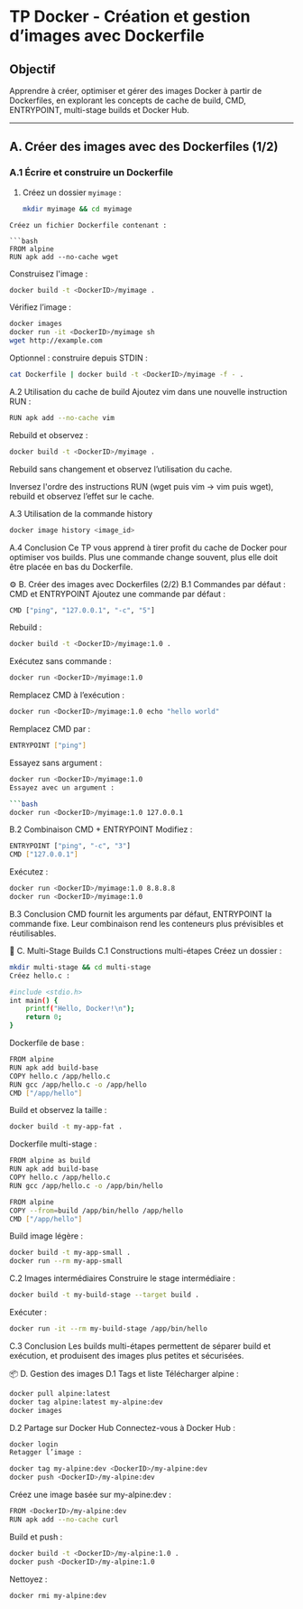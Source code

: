 # TP Docker - Création et gestion d’images avec Dockerfile

## Objectif
Apprendre à créer, optimiser et gérer des images Docker à partir de Dockerfiles, en explorant les concepts de cache de build, CMD, ENTRYPOINT, multi-stage builds et Docker Hub.

---

## A. Créer des images avec des Dockerfiles (1/2)

### A.1 Écrire et construire un Dockerfile

1. Créez un dossier `myimage` :
   ```bash
   mkdir myimage && cd myimage
```
Créez un fichier Dockerfile contenant :

```bash
FROM alpine
RUN apk add --no-cache wget
```
Construisez l'image :

```bash
docker build -t <DockerID>/myimage .
```
Vérifiez l’image :

```bash
docker images
docker run -it <DockerID>/myimage sh
wget http://example.com
```

Optionnel : construire depuis STDIN :

```bash
cat Dockerfile | docker build -t <DockerID>/myimage -f - .
```

A.2 Utilisation du cache de build
Ajoutez vim dans une nouvelle instruction RUN :

```bash
RUN apk add --no-cache vim
```
Rebuild et observez :

```bash
docker build -t <DockerID>/myimage .
```

Rebuild sans changement et observez l’utilisation du cache.

Inversez l'ordre des instructions RUN (wget puis vim → vim puis wget), rebuild et observez l’effet sur le cache.

A.3 Utilisation de la commande history
```bash
docker image history <image_id>
```
A.4 Conclusion
Ce TP vous apprend à tirer profit du cache de Docker pour optimiser vos builds. Plus une commande change souvent, plus elle doit être placée en bas du Dockerfile.

⚙️ B. Créer des images avec Dockerfiles (2/2)
B.1 Commandes par défaut : CMD et ENTRYPOINT
Ajoutez une commande par défaut :

```bash
CMD ["ping", "127.0.0.1", "-c", "5"]
```
Rebuild :

```bash
docker build -t <DockerID>/myimage:1.0 .
```
Exécutez sans commande :

```bash
docker run <DockerID>/myimage:1.0
```
Remplacez CMD à l’exécution :

```bash
docker run <DockerID>/myimage:1.0 echo "hello world"
```
Remplacez CMD par :

```bash
ENTRYPOINT ["ping"]
```
Essayez sans argument :

```bash
docker run <DockerID>/myimage:1.0
Essayez avec un argument :

```bash
docker run <DockerID>/myimage:1.0 127.0.0.1
```
B.2 Combinaison CMD + ENTRYPOINT
Modifiez :

```bash
ENTRYPOINT ["ping", "-c", "3"]
CMD ["127.0.0.1"]
```
Exécutez :

```bash
docker run <DockerID>/myimage:1.0 8.8.8.8
docker run <DockerID>/myimage:1.0
```
B.3 Conclusion
CMD fournit les arguments par défaut, ENTRYPOINT la commande fixe. Leur combinaison rend les conteneurs plus prévisibles et réutilisables.

🔨 C. Multi-Stage Builds
C.1 Constructions multi-étapes
Créez un dossier :

```bash
mkdir multi-stage && cd multi-stage
Créez hello.c :
```
```bash
#include <stdio.h>
int main() {
    printf("Hello, Docker!\n");
    return 0;
}
```
Dockerfile de base :

```bash
FROM alpine
RUN apk add build-base
COPY hello.c /app/hello.c
RUN gcc /app/hello.c -o /app/hello
CMD ["/app/hello"]
```
Build et observez la taille :

```bash
docker build -t my-app-fat .
```
Dockerfile multi-stage :

```bash
FROM alpine as build
RUN apk add build-base
COPY hello.c /app/hello.c
RUN gcc /app/hello.c -o /app/bin/hello

FROM alpine
COPY --from=build /app/bin/hello /app/hello
CMD ["/app/hello"]
```
Build image légère :

```bash
docker build -t my-app-small .
docker run --rm my-app-small
```
C.2 Images intermédiaires
Construire le stage intermédiaire :

```bash
docker build -t my-build-stage --target build .
```
Exécuter :

```bash
docker run -it --rm my-build-stage /app/bin/hello
```
C.3 Conclusion
Les builds multi-étapes permettent de séparer build et exécution, et produisent des images plus petites et sécurisées.

📦 D. Gestion des images
D.1 Tags et liste
Télécharger alpine :

```bash
docker pull alpine:latest
docker tag alpine:latest my-alpine:dev
docker images
```
D.2 Partage sur Docker Hub
Connectez-vous à Docker Hub :

```bash
docker login
Retagger l’image :
```
```bash
docker tag my-alpine:dev <DockerID>/my-alpine:dev
docker push <DockerID>/my-alpine:dev
```
Créez une image basée sur my-alpine:dev :

```bash
FROM <DockerID>/my-alpine:dev
RUN apk add --no-cache curl
```
Build et push :

```bash
docker build -t <DockerID>/my-alpine:1.0 .
docker push <DockerID>/my-alpine:1.0
```
Nettoyez :

```bash
docker rmi my-alpine:dev
```
